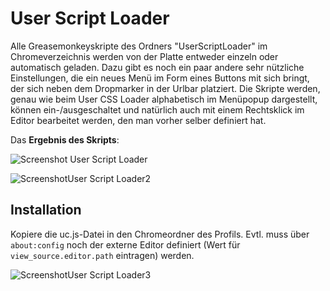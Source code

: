 # User Script Loader
Alle Greasemonkeyskripte des Ordners "UserScriptLoader" im Chromeverzeichnis werden von der Platte entweder einzeln oder 
automatisch geladen. Dazu gibt es noch ein paar andere sehr nützliche Einstellungen, die ein neues Menü im Form eines Buttons mit 
sich bringt, der sich neben dem Dropmarker in der Urlbar platziert. Die Skripte werden, genau wie beim User CSS Loader 
alphabetisch im Menüpopup dargestellt, können ein-/ausgeschaltet und natürlich auch mit einem Rechtsklick im Editor 
bearbeitet werden, den man vorher selber definiert hat.

Das **Ergebnis des Skripts**:

![Screenshot User Script Loader](https://github.com/ardiman/userChrome.js/raw/master/userscriptloader/scr_userscriptloader.png)

![ScreenshotUser Script Loader2](http://i.imgur.com/2dsDZme.png)

## Installation
Kopiere die uc.js-Datei in den Chromeordner des Profils. 
Evtl. muss über `about:config` noch der externe Editor definiert (Wert für `view_source.editor.path` eintragen) werden.

![ScreenshotUser Script Loader3](http://i.imgur.com/icEyfqP.png)

